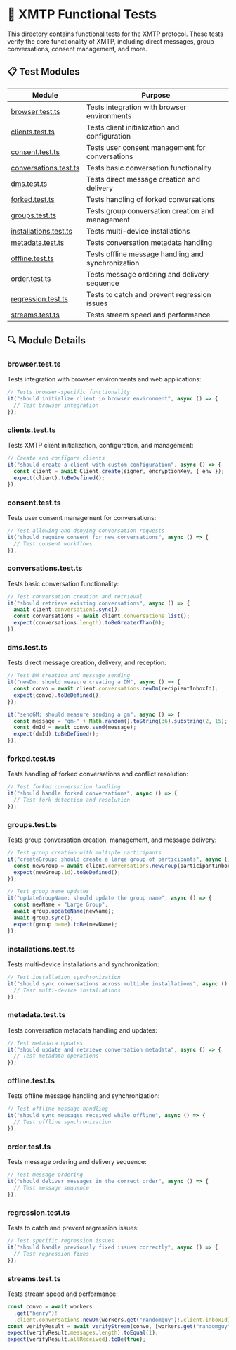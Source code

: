 # 🧪 XMTP Functional Tests

This directory contains functional tests for the XMTP protocol. These tests verify the core functionality of XMTP, including direct messages, group conversations, consent management, and more.

## 📋 Test Modules

| Module                                        | Purpose                                            |
| --------------------------------------------- | -------------------------------------------------- |
| [browser.test.ts](#browsertestts)             | Tests integration with browser environments        |
| [clients.test.ts](#clientstestts)             | Tests client initialization and configuration      |
| [consent.test.ts](#consenttestts)             | Tests user consent management for conversations    |
| [conversations.test.ts](#conversationstestts) | Tests basic conversation functionality             |
| [dms.test.ts](#dmstestts)                     | Tests direct message creation and delivery         |
| [forked.test.ts](#forkedtestts)               | Tests handling of forked conversations             |
| [groups.test.ts](#groupstestts)               | Tests group conversation creation and management   |
| [installations.test.ts](#installationstestts) | Tests multi-device installations                   |
| [metadata.test.ts](#metadatatestts)           | Tests conversation metadata handling               |
| [offline.test.ts](#offlinetestts)             | Tests offline message handling and synchronization |
| [order.test.ts](#ordertestts)                 | Tests message ordering and delivery sequence       |
| [regression.test.ts](#regressiontestts)       | Tests to catch and prevent regression issues       |
| [streams.test.ts](#streamstestts)             | Tests stream speed and performance                 |

## 🔍 Module Details

### browser.test.ts

Tests integration with browser environments and web applications:

```typescript
// Tests browser-specific functionality
it("should initialize client in browser environment", async () => {
  // Test browser integration
});
```

### clients.test.ts

Tests XMTP client initialization, configuration, and management:

```typescript
// Create and configure clients
it("should create a client with custom configuration", async () => {
  const client = await Client.create(signer, encryptionKey, { env });
  expect(client).toBeDefined();
});
```

### consent.test.ts

Tests user consent management for conversations:

```typescript
// Test allowing and denying conversation requests
it("should require consent for new conversations", async () => {
  // Test consent workflows
});
```

### conversations.test.ts

Tests basic conversation functionality:

```typescript
// Test conversation creation and retrieval
it("should retrieve existing conversations", async () => {
  await client.conversations.sync();
  const conversations = await client.conversations.list();
  expect(conversations.length).toBeGreaterThan(0);
});
```

### dms.test.ts

Tests direct message creation, delivery, and reception:

```typescript
// Test DM creation and message sending
it("newDm: should measure creating a DM", async () => {
  const convo = await client.conversations.newDm(recipientInboxId);
  expect(convo).toBeDefined();
});

it("sendGM: should measure sending a gm", async () => {
  const message = "gm-" + Math.random().toString(36).substring(2, 15);
  const dmId = await convo.send(message);
  expect(dmId).toBeDefined();
});
```

### forked.test.ts

Tests handling of forked conversations and conflict resolution:

```typescript
// Test forked conversation handling
it("should handle forked conversations", async () => {
  // Test fork detection and resolution
});
```

### groups.test.ts

Tests group conversation creation, management, and message delivery:

```typescript
// Test group creation with multiple participants
it("createGroup: should create a large group of participants", async () => {
  const newGroup = await client.conversations.newGroup(participantInboxIds);
  expect(newGroup.id).toBeDefined();
});

// Test group name updates
it("updateGroupName: should update the group name", async () => {
  const newName = "Large Group";
  await group.updateName(newName);
  await group.sync();
  expect(group.name).toBe(newName);
});
```

### installations.test.ts

Tests multi-device installations and synchronization:

```typescript
// Test installation synchronization
it("should sync conversations across multiple installations", async () => {
  // Test multi-device installations
});
```

### metadata.test.ts

Tests conversation metadata handling and updates:

```typescript
// Test metadata updates
it("should update and retrieve conversation metadata", async () => {
  // Test metadata operations
});
```

### offline.test.ts

Tests offline message handling and synchronization:

```typescript
// Test offline message handling
it("should sync messages received while offline", async () => {
  // Test offline synchronization
});
```

### order.test.ts

Tests message ordering and delivery sequence:

```typescript
// Test message ordering
it("should deliver messages in the correct order", async () => {
  // Test message sequence
});
```

### regression.test.ts

Tests to catch and prevent regression issues:

```typescript
// Test specific regression issues
it("should handle previously fixed issues correctly", async () => {
  // Test regression fixes
});
```

### streams.test.ts

Tests stream speed and performance:

```typescript
const convo = await workers
  .get("henry")!
  .client.conversations.newDm(workers.get("randomguy")!.client.inboxId);
const verifyResult = await verifyStream(convo, [workers.get("randomguy")!]);
expect(verifyResult.messages.length).toEqual(1);
expect(verifyResult.allReceived).toBe(true);
```

